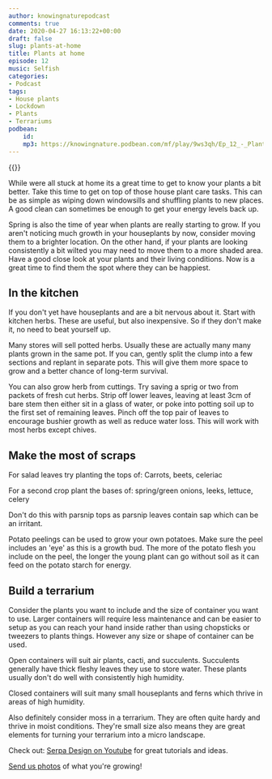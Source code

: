 ```yaml
---
author: knowingnaturepodcast
comments: true
date: 2020-04-27 16:13:22+00:00
draft: false
slug: plants-at-home
title: Plants at home
episode: 12
music: Selfish
categories:
- Podcast
tags:
- House plants
- Lockdown
- Plants
- Terrariums
podbean:
    id:
    mp3: https://knowingnature.podbean.com/mf/play/9ws3qh/Ep_12_-_Plants_at_home.mp3
---
```


{{<podcast-player>}}

While were all stuck at home its a great time to get to know your plants a bit
better. Take this time to get on top of those house plant care tasks. This can
be as simple as wiping down windowsills and shuffling plants to new places. A
good clean can sometimes be enough to get your energy levels back up.

Spring is also the time of year when plants are really starting to grow. If
you aren't noticing much growth in your houseplants by now, consider moving
them to a brighter location. On the other hand, if your plants are looking
consistently a bit wilted you may need to move them to a more shaded area.
Have a good close look at your plants and their living conditions. Now is a
great time to find them the spot where they can be happiest.

## In the kitchen

If you don't yet have houseplants and are a bit nervous about it. Start with
kitchen herbs. These are useful, but also inexpensive. So if they don't make
it, no need to beat yourself up.

Many stores will sell potted herbs. Usually these are actually many many
plants grown in the same pot. If you can, gently split the clump into a few
sections and replant in separate pots. This will give them more space to grow
and a better chance of long-term survival.

You can also grow herb from cuttings. Try saving a sprig or two from packets
of fresh cut herbs. Strip off lower leaves, leaving at least 3cm of bare stem
then either sit in a glass of water, or poke into potting soil up to the first
set of remaining leaves. Pinch off the top pair of leaves to encourage bushier
growth as well as reduce water loss. This will work with most herbs except
chives.

## Make the most of scraps

For salad leaves try planting the tops of: Carrots, beets, celeriac

For a second crop plant the bases of: spring/green onions, leeks, lettuce,
celery

Don't do this with parsnip tops as parsnip leaves contain sap which can be an
irritant.

Potato peelings can be used to grow your own potatoes. Make sure the peel
includes an 'eye' as this is a growth bud. The more of the potato flesh you
include on the peel, the longer the young plant can go without soil as it can
feed on the potato starch for energy.

## Build a terrarium

Consider the plants you want to include and the size of container you want to
use. Larger containers will require less maintenance and can be easier to
setup as you can reach your hand inside rather than using chopsticks or
tweezers to plants things. However any size or shape of container can be used.

Open containers will suit air plants, cacti, and succulents. Succulents
generally have thick fleshy leaves they use to store water. These plants
usually don't do well with consistently high humidity.

Closed containers will suit many small houseplants and ferns which thrive in
areas of high humidity.

Also definitely consider moss in a terrarium. They are often quite hardy and
thrive in moist conditions. They're small size also means they are great
elements for turning your terrarium into a micro landscape.

Check out: [Serpa Design on Youtube](https://www.youtube.com/user/SerpaDesign) for great tutorials and ideas. 

[Send us photos](/about) of what you're growing!

